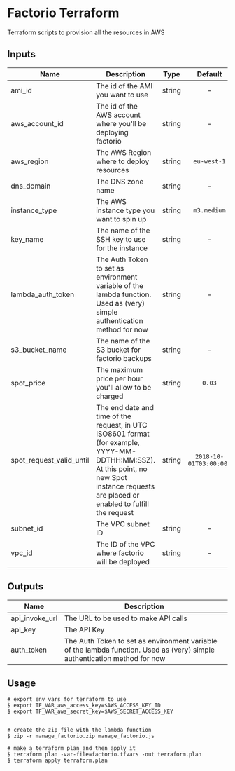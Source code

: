 # Factorio Terraform

Terraform scripts to provision all the resources in AWS

## Inputs

| Name | Description | Type | Default | Required |
|------|-------------|:----:|:-----:|:-----:|
| ami_id | The id of the AMI you want to use | string | - | yes |
| aws\_account_id | The id of the AWS account where you'll be deploying factorio | string | - | yes |
| aws_region | The AWS Region where to deploy resources | string | `eu-west-1` | no |
| dns_domain | The DNS zone name | string | - | yes |
| instance_type | The AWS instance type you want to spin up | string | `m3.medium` | no |
| key_name | The name of the SSH key to use for the instance | string | - | yes |
| lambda\_auth_token | The Auth Token to set as environment variable of the lambda function. Used as (very) simple authentication method for now | string | - | yes |
| s3\_bucket_name | The name of the S3 bucket for factorio backups | string | - | yes |
| spot_price | The maximum price per hour you'll allow to be charged | string | `0.03` | no |
| spot\_request\_valid_until | The end date and time of the request, in UTC ISO8601 format (for example, YYYY-MM-DDTHH:MM:SSZ). At this point, no new Spot instance requests are placed or enabled to fulfill the request | string | `2018-10-01T03:00:00Z` | no |
| subnet_id | The VPC subnet ID | string | - | yes |
| vpc_id | The ID of the VPC where factorio will be deployed | string | - | yes |

## Outputs

| Name | Description |
|------|-------------|
| api\_invoke_url | The URL to be used to make API calls |
| api_key | The API Key |
| auth_token | The Auth Token to set as environment variable of the lambda function. Used as (very) simple authentication method for now |

## Usage


```
# export env vars for terraform to use
$ export TF_VAR_aws_access_key=$AWS_ACCESS_KEY_ID
$ export TF_VAR_aws_secret_key=$AWS_SECRET_ACCESS_KEY


# create the zip file with the lambda function
$ zip -r manage_factorio.zip manage_factorio.js

# make a terraform plan and then apply it
$ terraform plan -var-file=factorio.tfvars -out terraform.plan
$ terraform apply terraform.plan
```

